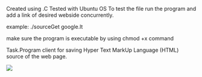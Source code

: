 Created using .C Tested with Ubuntu OS
To test the file run the program and add a link  of desired webside concurrently.

example: ./sourceGet google.lt

make sure the program is executable by using chmod +x command


Task.Program client for saving Hyper Text MarkUp Language (HTML) source of the web page.

![](../master/working_program2.png)
